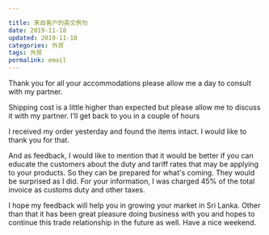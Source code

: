 ```yaml
---

title: 来自客户的英文例句
date: 2019-11-18  
updated: 2019-11-18  
categories: 外贸
tags: 外贸
permalink: email  
---
```




<!-- more -->



Thank you for all your accommodations please allow me a day to consult with my partner.





Shipping cost is a little higher than expected but please allow me to discuss it with my partner. I’ll get back to you in a couple of hours



I received my order yesterday and found the items intact. I would like to thank you for that. 

And as feedback, I would like to mention that it would be better if you can educate the customers about the duty and tariff rates that may be applying to your products. So they can be prepared for what's coming. They would be surprised as I did. For your information, I was charged 45% of the total invoice as customs duty and other taxes. 

I hope my feedback will help you in growing your market in Sri Lanka. Other than that it has been great pleasure doing business with you and hopes to continue this trade relationship in the future as well. Have a nice weekend. 

